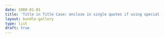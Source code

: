 ```yaml
---
date: 1000-01-01
title: 'Title in Title Case: enclose in single quotes if using special characters'
layout: bundle-gallery
type: list
draft: true
---
```


